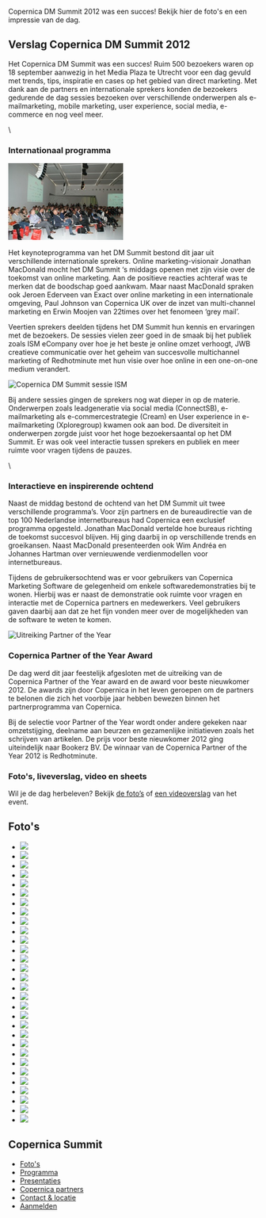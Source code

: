 Copernica DM Summit 2012 was een succes! Bekijk hier de foto's en een
impressie van de dag.

Verslag Copernica DM Summit 2012
--------------------------------

Het Copernica DM Summit was een succes! Ruim 500 bezoekers waren op 18
september aanwezig in het Media Plaza te Utrecht voor een dag gevuld met
trends, tips, inspiratie en cases op het gebied van direct marketing.
Met dank aan de partners en internationale sprekers konden de bezoekers
gedurende de dag sessies bezoeken over verschillende onderwerpen als
e-mailmarketing, mobile marketing, user experience, social media,
e-commerce en nog veel meer.

\

### Internationaal programma

![Copernica DM Summit Polar](../images/DMSummit01.JPG)

Het keynoteprogramma van het DM Summit bestond dit jaar uit
verschillende internationale sprekers. Online marketing-visionair
Jonathan MacDonald mocht het DM Summit ‘s middags openen met zijn visie
over de toekomst van online marketing. Aan de positieve reacties
achteraf was te merken dat de boodschap goed aankwam. Maar naast
MacDonald spraken ook Jeroen Ederveen van Exact over online marketing in
een internationale omgeving, Paul Johnson van Copernica UK over de inzet
van multi-channel marketing en Erwin Moojen van 22times over het
fenomeen ‘grey mail’.

Veertien sprekers deelden tijdens het DM Summit hun kennis en ervaringen
met de bezoekers. De sessies vielen zeer goed in de smaak bij het
publiek zoals ISM eCompany over hoe je het beste je online omzet
verhoogt, JWB creatieve communicatie over het geheim van succesvolle
multichannel marketing of Redhotminute met hun visie over hoe online in
een one-on-one medium verandert.

![Copernica DM Summit sessie ISM](Copernicacom/DMSummit02.JPG)

Bij andere sessies gingen de sprekers nog wat dieper in op de materie.
Onderwerpen zoals leadgeneratie via social media (ConnectSB),
e-mailmarketing als e-commercestrategie (Cream) en User experience in
e-mailmarketing (Xploregroup) kwamen ook aan bod. De diversiteit in
onderwerpen zorgde juist voor het hoge bezoekersaantal op het DM Summit.
Er was ook veel interactie tussen sprekers en publiek en meer ruimte
voor vragen tijdens de pauzes.

\

### Interactieve en inspirerende ochtend

Naast de middag bestond de ochtend van het DM Summit uit twee
verschillende programma’s. Voor zijn partners en de bureaudirectie van
de top 100 Nederlandse internetbureaus had Copernica een exclusief
programma opgesteld. Jonathan MacDonald vertelde hoe bureaus richting de
toekomst succesvol blijven. Hij ging daarbij in op verschillende trends
en groeikansen. Naast MacDonald presenteerden ook Wim Andréa en Johannes
Hartman over vernieuwende verdienmodellen voor internetbureaus.

Tijdens de gebruikersochtend was er voor gebruikers van Copernica
Marketing Software de gelegenheid om enkele softwaredemonstraties bij te
wonen. Hierbij was er naast de demonstratie ook ruimte voor vragen en
interactie met de Copernica partners en medewerkers. Veel gebruikers
gaven daarbij aan dat ze het fijn vonden meer over de mogelijkheden van
de software te weten te komen.

![Uitreiking Partner of the Year](Copernicacom/DMSummit03.JPG)

### Copernica Partner of the Year Award

De dag werd dit jaar feestelijk afgesloten met de uitreiking van de
Copernica Partner of the Year award en de award voor beste nieuwkomer
2012. De awards zijn door Copernica in het leven geroepen om de partners
te belonen die zich het voorbije jaar hebben bewezen binnen het
partnerprogramma van Copernica.

Bij de selectie voor Partner of the Year wordt onder andere gekeken naar
omzetstijging, deelname aan beurzen en gezamenlijke initiatieven zoals
het schrijven van artikelen. De prijs voor beste nieuwkomer 2012 ging
uiteindelijk naar Bookerz BV. De winnaar van de Copernica Partner of the
Year 2012 is Redhotminute.

### Foto's, liveverslag, video en sheets

Wil je de dag herbeleven? Bekijk [de
foto’s](https://www.copernica.com/nl/ondersteuning/copernica-dm-summit/fotos-copernica-dm-summit-2012)
of [een videoverslag](http://www.youtube.com/watch?v=QJVbjtnHt5Y) van
het event.

Foto's
------

-   ![](dmsummit2012_photos/DSC04530.jpg)
-   ![](dmsummit2012_photos/DSC04531.jpg)
-   ![](dmsummit2012_photos/DSC04551.jpg)
-   ![](dmsummit2012_photos/DSC04555.jpg)
-   ![](dmsummit2012_photos/DSC04653.jpg)
-   ![](dmsummit2012_photos/DSC04654.jpg)
-   ![](dmsummit2012_photos/DSC04664.jpg)
-   ![](dmsummit2012_photos/DSC04870.jpg)
-   ![](dmsummit2012_photos/DSC04666.jpg)
-   ![](dmsummit2012_photos/DSC04668.jpg)
-   ![](dmsummit2012_photos/DSC04670.jpg)
-   ![](dmsummit2012_photos/DSC04680.jpg)
-   ![](dmsummit2012_photos/DSC04682.jpg)
-   ![](dmsummit2012_photos/DSC04683.jpg)
-   ![](dmsummit2012_photos/DSC04698.jpg)
-   ![](dmsummit2012_photos/DSC04699.jpg)
-   ![](dmsummit2012_photos/DSC04709.jpg)
-   ![](dmsummit2012_photos/DSC04711.jpg)
-   ![](dmsummit2012_photos/DSC04713.jpg)
-   ![](dmsummit2012_photos/DSC04714.jpg)
-   ![](dmsummit2012_photos/DSC04715.jpg)
-   ![](dmsummit2012_photos/DSC04716.jpg)
-   ![](dmsummit2012_photos/DSC04724.jpg)
-   ![](dmsummit2012_photos/DSC04487.jpg)
-   ![](dmsummit2012_photos/DSC04741.jpg)
-   ![](dmsummit2012_photos/DSC04744.jpg)
-   ![](dmsummit2012_photos/DSC04757.jpg)
-   ![](dmsummit2012_photos/DSC04759.jpg)
-   ![](dmsummit2012_photos/DSC04838.jpg)
-   ![](dmsummit2012_photos/DSC04842.jpg)

Copernica Summit
----------------

-   [Foto's](http://www.copernica.com/nl/ondersteuning/copernica-dm-summit/fotos-copernica-dm-summit-2012 "Foto's Copernica DM Summit 2012")
-   [Programma](http://www.copernica.com/nl/ondersteuning/copernica-summit/programma-copernica-summit "Copernica Summit programma")
-   [Presentaties](http://www.copernica.com/nl/ondersteuning/copernica-summit/sprekers-copernica-summit "Copernica Summit sprekers")
-   [Copernica
    partners](http://www.copernica.com/nl/ondersteuning/copernica-summit/copernica-partners "Copernica partners")
-   [Contact &
    locatie](http://www.copernica.com/nl/ondersteuning/copernica-summit/contact-locatie "Copernica Summit contact & locatie")
-   [Aanmelden](http://www.copernica.com/nl/ondersteuning/copernica-summit/meld-je-nu-aan-voor-het-copernica-summit "Meld je nu aan voor het Copernica Summit!")

